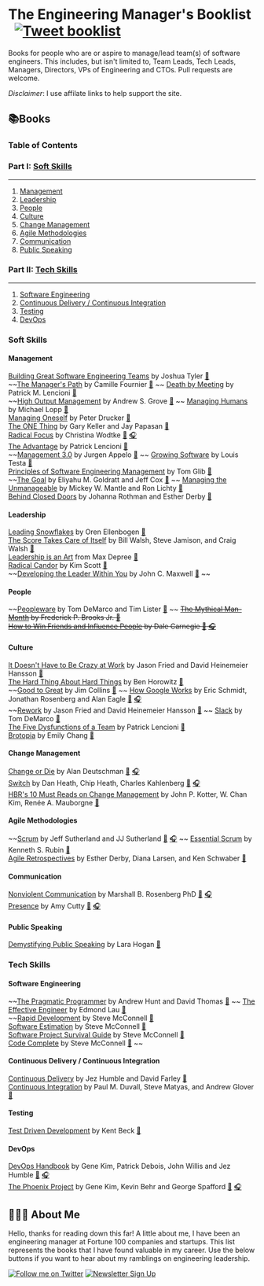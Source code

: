 
# The Engineering Manager's Booklist &nbsp; [![Tweet booklist](https://img.shields.io/twitter/url/:protocol(https|http)/:hostAndPath.svg?style=social)](https://twitter.com/home?status=The%20Engineering%20Manager%27s%20Booklist%20%40jesselpalmer%20https%3A%2F%2Fgithub.com%2Fjesselpalmer%2Fthe-engineering-managers-booklist)

Books for people who are or aspire to manage/lead team(s) of software engineers. This includes, but isn't limited to, Team Leads, Tech Leads, Managers, Directors, VPs of Engineering and CTOs. Pull requests are welcome.

*Disclaimer*: I use affilate links to help support the site.

## 📚Books

### Table of Contents

### Part I: [Soft Skills](#soft-skills)

---

1. [Management](#management)
1. [Leadership](#leadership)
1. [People](#people)
1. [Culture](#culture)
1. [Change Management](#change-management)
1. [Agile Methodologies](#agile-methodologies)
1. [Communication](#communication)
1. [Public Speaking](#public-speaking)

### Part II: [Tech Skills](#tech-skills)

---

1. [Software Engineering](#software-engineering)  
1. [Continuous Delivery / Continuous Integration](#continuous-delivery--continuous-integration)  
1. [Testing](#testing)
1. [DevOps](#DevOps)

### Soft Skills

#### Management

[Building Great Software Engineering Teams](https://amzn.to/2ExjxDi) by Joshua Tyler [📘](https://amzn.to/2ExjxDi)  
~~[The Manager's Path](https://amzn.to/2XmUJW2) by Camille Fournier [📘](https://amzn.to/2XmUJW2)  ~~
[Death by Meeting](https://amzn.to/2Exzfyq) by Patrick M. Lencioni [📘](https://amzn.to/2Exzfyq)  
~~[High Output Management](https://amzn.to/2tGnM9m) by Andrew S. Grove [📘](https://amzn.to/2tGnM9m)  ~~
[Managing Humans](https://amzn.to/2BRGJdK) by Michael Lopp [📘](https://amzn.to/2BRGJdK)  
[Managing Oneself](https://amzn.to/2VtSb75) by Peter Drucker [📘](https://amzn.to/2VtSb75)  
[The ONE Thing](https://amzn.to/2EzHIkT) by Gary Keller and Jay Papasan [📘](https://amzn.to/2EzHIkT)  
[Radical Focus](https://amzn.to/2EiDFYC) by Christina Wodtke [📘](https://amzn.to/2EiDFYC) [🎧](https://amzn.to/2SSsVFR)  
[The Advantage](https://amzn.to/2H7MCXF) by Patrick Lencioni [📘](https://amzn.to/2H7MCXF)  
~~[Management 3.0](https://amzn.to/2HaqDzH) by Jurgen Appelo [📘](https://amzn.to/2HaqDzH)  ~~
[Growing Software](https://amzn.to/2BVxNnQ) by Louis Testa [📘](https://amzn.to/2BVxNnQ)  
[Principles of Software Engineering Management](https://amzn.to/2tDZpJA) by Tom Glib [📘](https://amzn.to/2tDZpJA)  
~~[The Goal](https://amzn.to/2T81QU9) by Eliyahu M. Goldratt and Jeff Cox [📘](https://amzn.to/2T81QU9)  ~~
[Managing the Unmanageable](https://amzn.to/2tKuECF) by Mickey W. Mantle and Ron Lichty [📘](https://amzn.to/2tKuECF)  
[Behind Closed Doors](https://amzn.to/2VpHqCx) by Johanna Rothman and Esther Derby [📘](https://amzn.to/2VpHqCx)  

#### Leadership

[Leading Snowflakes](http://leadingsnowflakes.com) by Oren Ellenbogen [📘](http://leadingsnowflakes.com)  
[The Score Takes Care of Itself](https://amzn.to/2SxnVGj) by Bill Walsh, Steve Jamison, and Craig Walsh [📘](https://amzn.to/2SxnVGj)  
[Leadership is an Art](https://amzn.to/2Ewby8H) from Max Depree [📘](https://amzn.to/2Ewby8H)  
[Radical Candor](https://amzn.to/2SyNab8) by Kim Scott [📘](https://amzn.to/2SyNab8)  
~~[Developing the Leader Within You](https://amzn.to/2tMDRdH) by John C. Maxwell [📘](https://amzn.to/2tMDRdH)  ~~

#### People

~~[Peopleware](https://amzn.to/2tHmz1Q) by Tom DeMarco and Tim Lister [📘](https://amzn.to/2tHmz1Q)  ~~
~~[The Mythical Man-Month](https://amzn.to/2C00XlT) by Frederick P. Brooks Jr. [📘](https://amzn.to/2C00XlT)  
[How to Win Friends and Influence People](https://amzn.to/2EsNV0J) by Dale Carnegie [📘](https://amzn.to/2EsNV0J) [🎧](https://amzn.to/2HxnVVX)~~

#### Culture

[It Doesn't Have to Be Crazy at Work](https://amzn.to/2EnPNI4) by Jason Fried and David Heinemeier Hansson [📘](https://amzn.to/2EnPNI4)  
[The Hard Thing About Hard Things](https://amzn.to/2Es7p5m) by Ben Horowitz [📘](https://amzn.to/2Es7p5m)  
~~[Good to Great](https://amzn.to/2Xu9WER) by Jim Collins [📘](https://amzn.to/2Xu9WER)  ~~
[How Google Works](https://amzn.to/2GU9sTo) by Eric Schmidt, Jonathan Rosenberg and Alan Eagle [📘](https://amzn.to/2GU9sTo) [🎧](https://amzn.to/2Tojazq)  
~~[Rework](https://amzn.to/2TaCpRx) by Jason Fried and David Heinemeier Hansson [📘](https://amzn.to/2TaCpRx)  ~~
[Slack](https://amzn.to/2Xw0twR) by Tom DeMarco [📘](https://amzn.to/2Xw0twR)  
[The Five Dysfunctions of a Team](https://amzn.to/2NBtlPK) by Patrick Lencioni [📘](https://amzn.to/2NBtlPK)  
[Brotopia](https://amzn.to/2SDVmai) by Emily Chang [📘](https://amzn.to/2SDVmai)  

#### Change Management

[Change or Die](https://amzn.to/2NBgTPR) by Alan Deutschman [📘](https://amzn.to/2NBgTPR) [🎧](https://amzn.to/2Hgn7ne)  
[Switch](https://amzn.to/2GV3rFZ) by Dan Heath, Chip Heath, Charles Kahlenberg [📘](https://amzn.to/2GV3rFZ) [🎧](https://amzn.to/2Tk8I0I)  
[HBR's 10 Must Reads on Change Management](https://amzn.to/2NBBu6S) by John P. Kotter, W. Chan Kim, Renée A. Mauborgne [📘](https://amzn.to/2NBBu6S)  

#### Agile Methodologies

~~[Scrum](https://amzn.to/2IXg2uu) by Jeff Sutherland and JJ Sutherland [📘](https://amzn.to/2IXg2uu) [🎧](https://amzn.to/2SOhpuO)  ~~
[Essential Scrum](https://amzn.to/2Ugg41t) by Kenneth S. Rubin [📘](https://amzn.to/2Ugg41t)  
[Agile Retrospectives](https://amzn.to/2XsnwbQ) by Esther Derby, Diana Larsen, and Ken Schwaber [📘](https://amzn.to/2XsnwbQ)  

#### Communication

[Nonviolent Communication](https://amzn.to/2ErH47y) by Marshall B. Rosenberg PhD [📘](https://amzn.to/2ErH47y) [🎧](https://amzn.to/2IYp2PP)  
[Presence](https://amzn.to/2EAT5aV) by Amy Cutty [📘](https://amzn.to/2EAT5aV) [🎧](https://amzn.to/2ES4Kn0)  

#### Public Speaking

[Demystifying Public Speaking](https://amzn.to/2XAmbzV) by Lara Hogan [📘](https://amzn.to/2XAmbzV)  

### Tech Skills

#### Software Engineering

~~[The Pragmatic Programmer](https://amzn.to/2tNfTz5) by Andrew Hunt and David Thomas [📘](https://amzn.to/2tNfTz5)  ~~
[The Effective Engineer](https://amzn.to/2ExGNjo) by Edmond Lau [📘](https://amzn.to/2ExGNjo)  
~~[Rapid Development](https://amzn.to/2GXwity) by Steve McConnell [📘](https://amzn.to/2GXwity)  
[Software Estimation](https://amzn.to/2HcWjEm) by Steve McConnell [📘](https://amzn.to/2HcWjEm)  
[Software Project Survival Guide](https://amzn.to/2EHMBZd) by Steve McConnell [📘](https://amzn.to/2EHMBZd)  
[Code Complete](https://amzn.to/2UmpOr6) by Steve McConnell [📘](https://amzn.to/2UmpOr6)  ~~

#### Continuous Delivery / Continuous Integration

[Continuous Delivery](https://amzn.to/2TdNm4P) by Jez Humble and David Farley [📘](https://amzn.to/2TdNm4P)  
[Continuous Integration](https://amzn.to/2Vvg6mo) by Paul M. Duvall, Steve Matyas, and Andrew Glover [📘](https://amzn.to/2Vvg6mo)  

#### Testing

[Test Driven Development](https://amzn.to/2Eyr83E) by Kent Beck [📘](https://amzn.to/2Eyr83E)  

#### DevOps

[DevOps Handbook](https://amzn.to/2tOw7bq) by Gene Kim, Patrick Debois, John Willis and Jez Humble [📘](https://amzn.to/2tOw7bq) [🎧](https://amzn.to/2NNBnVE)  
[The Phoenix Project](https://amzn.to/2EvzUiD) by Gene Kim, Kevin Behr and George Spafford [📘](https://amzn.to/2EvzUiD) [🎧](https://amzn.to/2VGaSUU)  

## 👨🏾‍💻 About Me

Hello, thanks for reading down this far! A little about me, I have been an engineering manager at Fortune 100 companies and startups. This list represents the books that I have found valuable in my career. Use the below buttons if you want to hear about my ramblings on engineering leadership.

 [![Follow me on Twitter](https://img.shields.io/badge/Follow%20me%20on%20Twitter-%40jesselpalmer-blue.svg)](https://twitter.com/jesselpalmer) [![Newsletter Sign Up](https://img.shields.io/badge/Sign%20up%20for%20my%20Newsletter-On%20Engineering%20Leadership-blue.svg)](https://tinyletter.com/jesselpalmer)
